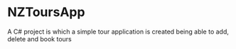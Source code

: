 # NZToursApp
 A C# project is which a simple tour application is created being able to add, delete and book tours
